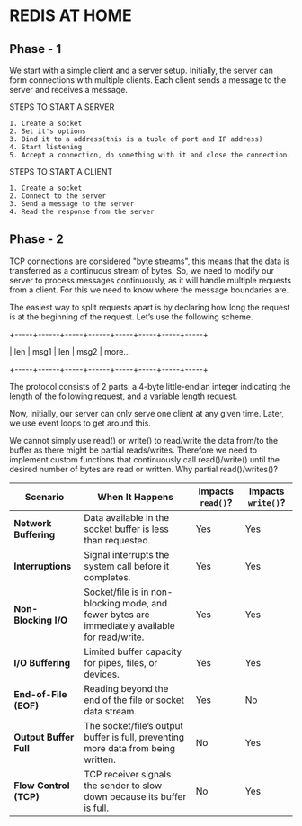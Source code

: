 # REDIS AT HOME

## Phase - 1
We start with a simple client and a server setup. Initially, the server can form connections with multiple clients.
Each client sends a message to the server and receives a message.

STEPS TO START A SERVER

    1. Create a socket
    2. Set it's options
    3. Bind it to a address(this is a tuple of port and IP address)
    4. Start listening
    5. Accept a connection, do something with it and close the connection.

STEPS TO START A CLIENT

    1. Create a socket
    2. Connect to the server
    3. Send a message to the server
    4. Read the response from the server

## Phase - 2
TCP connections are considered "byte streams", this means that the data is transferred as a continuous stream of bytes.
So, we need to modify our server to process messages continuously, as it will handle multiple requests from a client.
For this we need to know where the message boundaries are.

The easiest way to split requests apart is by declaring how long the request is at the
beginning of the request. Let’s use the following scheme.

+-----+------+-----+------+-----+-----+-----+-----+

| len | msg1 | len | msg2 | more...

+-----+------+-----+------+-----+-----+-----+-----+

The protocol consists of 2 parts: a 4-byte little-endian integer indicating the length of the
following request, and a variable length request.

Now, initially, our server can only serve one client at any given time. Later, we use event loops to get around this.

We cannot simply use read() or write() to read/write the data from/to the buffer as there might be
partial reads/writes. Therefore we need to implement custom functions that continuously call read()/write() until the
desired number of bytes are read or written. Why partial read()/writes()?

| **Scenario**             | **When It Happens**                                                                                                                                       | **Impacts `read()`?** | **Impacts `write()`?** |
|---------------------------|----------------------------------------------------------------------------------------------------------------------------------------------------------|------------------------|------------------------|
| **Network Buffering**     | Data available in the socket buffer is less than requested.                                                                                               | Yes                   | Yes                   |
| **Interruptions**         | Signal interrupts the system call before it completes.                                                                                                    | Yes                   | Yes                   |
| **Non-Blocking I/O**      | Socket/file is in non-blocking mode, and fewer bytes are immediately available for read/write.                                                             | Yes                   | Yes                   |
| **I/O Buffering**         | Limited buffer capacity for pipes, files, or devices.                                                                                                     | Yes                   | Yes                   |
| **End-of-File (EOF)**     | Reading beyond the end of the file or socket data stream.                                                                                                  | Yes                   | No                    |
| **Output Buffer Full**    | The socket/file’s output buffer is full, preventing more data from being written.                                                                          | No                    | Yes                   |
| **Flow Control (TCP)**    | TCP receiver signals the sender to slow down because its buffer is full.                                                                                  | No                    | Yes                   |
